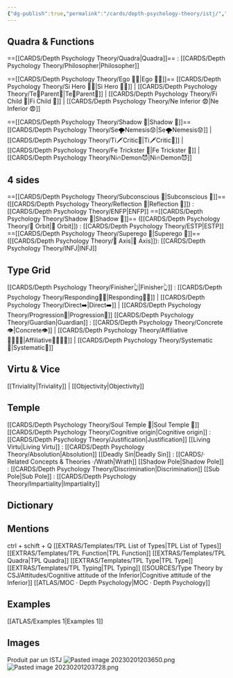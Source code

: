 ```yaml
---
{"dg-publish":true,"permalink":"/cards/depth-psychology-theory/istj/","noteIcon":"","created":"2023-01-05T13:44:15.646+01:00","updated":"2023-04-19T18:39:01.058+02:00"}
---
```



## Quadra & Functions

==[[CARDS/Depth Psychology Theory/Quadra\|Quadra]]== : [[CARDS/Depth Psychology Theory/Philosopher\|Philosopher]] 

==[[CARDS/Depth Psychology Theory/Ego 🙋‍♂️\|Ego 🙋‍♂️]]==
[[CARDS/Depth Psychology Theory/Si Hero 🦸‍♂️\|Si Hero 🦸‍♂️]] | [[CARDS/Depth Psychology Theory/Te🏹Parent🤨\|Te🏹Parent🤨]] | [[CARDS/Depth Psychology Theory/Fi Child 🧒\|Fi Child 🧒]] | [[CARDS/Depth Psychology Theory/Ne Inferior 😨\|Ne Inferior 😨]]

==[[CARDS/Depth Psychology Theory/Shadow 👤\|Shadow 👤]]== 
[[CARDS/Depth Psychology Theory/Se🌪️Nemesis😟\|Se🌪️Nemesis😟]] | [[CARDS/Depth Psychology Theory/Ti🗡️Critic🤔\|Ti🗡️Critic🤔]] | [[CARDS/Depth Psychology Theory/Fe Trickster 🤡\|Fe Trickster 🤡]] | [[CARDS/Depth Psychology Theory/Ni🔥Demon😈\|Ni🔥Demon😈]]

## 4 sides  
==[[CARDS/Depth Psychology Theory/Subconscious 🤸\|Subconscious 🤸]]== ([[CARDS/Depth Psychology Theory/Reflection 🔀\|Reflection 🔀]]) : [[CARDS/Depth Psychology Theory/ENFP\|ENFP]]
==[[CARDS/Depth Psychology Theory/Shadow 👤\|Shadow 👤]]== ([[CARDS/Depth Psychology Theory/🔄 Orbit\|🔄 Orbit]]) : [[CARDS/Depth Psychology Theory/ESTP\|ESTP]]
==[[CARDS/Depth Psychology Theory/Superego 👹\|Superego 👹]]== ([[CARDS/Depth Psychology Theory/🧲 Axis\|🧲 Axis]]):   [[CARDS/Depth Psychology Theory/INFJ\|INFJ]]

## Type Grid 
[[CARDS/Depth Psychology Theory/Finisher👆\|Finisher👆]] : [[CARDS/Depth Psychology Theory/Responding🧘‍♂️\|Responding🧘‍♂️]] | [[CARDS/Depth Psychology Theory/Direct➡️\|Direct➡️]] | [[CARDS/Depth Psychology Theory/Progression🧗\|Progression🧗]]
[[CARDS/Depth Psychology Theory/Guardian\|Guardian]]  : [[CARDS/Depth Psychology Theory/Concrete👁️\|Concrete👁️]] | [[CARDS/Depth Psychology Theory/Affiliative👨‍👩‍👧‍👦\|Affiliative👨‍👩‍👧‍👦]] | [[CARDS/Depth Psychology Theory/Systematic🔧\|Systematic🔧]] 

## Virtu & Vice
[[Triviality\|Triviality]] |  [[Objectivity\|Objectivity]]
 
## Temple 
[[CARDS/Depth Psychology Theory/Soul Temple 👥\|Soul Temple 👥]]
[[CARDS/Depth Psychology Theory/Cognitive origin\|Cognitive origin]] : [[CARDS/Depth Psychology Theory/Justification\|Justification]]
[[Living Virtu\|Living Virtu]] : [[CARDS/Depth Psychology Theory/Absolution\|Absolution]]
[[Deadly Sin\|Deadly Sin]] : [[CARDS/· Related Concepts & Theories ·/Wrath\|Wrath]]
[[Shadow Pole\|Shadow Pole]] : [[CARDS/Depth Psychology Theory/Discrimination\|Discrimination]]
[[Sub Pole\|Sub Pole]] : [[CARDS/Depth Psychology Theory/Impartiality\|Impartiality]]

## Dictionary


## Mentions 
ctrl + schift + Q
[[EXTRAS/Templates/TPL List of Types\|TPL List of Types]]
[[EXTRAS/Templates/TPL Function\|TPL Function]]
[[EXTRAS/Templates/TPL Quadra\|TPL Quadra]]
[[EXTRAS/Templates/TPL Type\|TPL Type]]
[[EXTRAS/Templates/TPL Typing\|TPL Typing]]
[[SOURCES/Type Theory by CSJ/Attitudes/Cognitive attitude of the Inferior\|Cognitive attitude of the Inferior]]
[[ATLAS/MOC · Depth Psychology\|MOC · Depth Psychology]]

## Examples 
[[ATLAS/Examples 1\|Examples 1]] 


## Images
Produit par un ISTJ 
![Pasted image 20230201203650.png](/img/user/EXTRAS/Images/Pasted%20image%2020230201203650.png)
![Pasted image 20230201203728.png](/img/user/EXTRAS/Images/Pasted%20image%2020230201203728.png)
